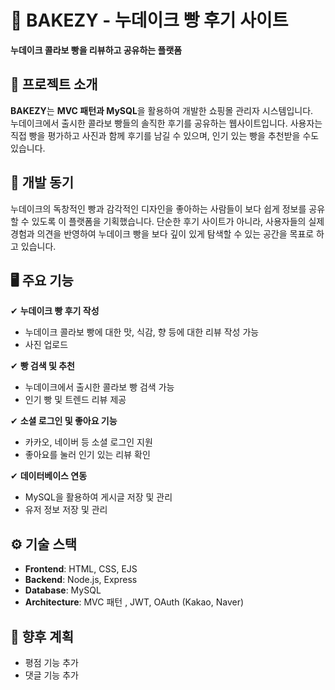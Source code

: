 # 🥐 BAKEZY - 누데이크 빵 후기 사이트

**누데이크 콜라보 빵을 리뷰하고 공유하는 플랫폼**  

## 🚀 프로젝트 소개  
**BAKEZY**는 **MVC 패턴과 MySQL**을 활용하여 개발한 쇼핑몰 관리자 시스템입니다.  
누데이크에서 출시한 콜라보 빵들의 솔직한 후기를 공유하는 웹사이트입니다. 
사용자는 직접 빵을 평가하고 사진과 함께 후기를 남길 수 있으며, 인기 있는 빵을 추천받을 수도 있습니다.

## 🎯 개발 동기  
누데이크의 독창적인 빵과 감각적인 디자인을 좋아하는 사람들이 보다 쉽게 정보를 공유할 수 있도록 이 플랫폼을 기획했습니다. 
단순한 후기 사이트가 아니라, 사용자들의 실제 경험과 의견을 반영하여 누데이크 빵을 보다 깊이 있게 탐색할 수 있는 공간을 목표로 하고 있습니다.

## 🖥️ 주요 기능  
✔ **누데이크 빵 후기 작성**  
- 누데이크 콜라보 빵에 대한 맛, 식감, 향 등에 대한 리뷰 작성 가능
- 사진 업로드

✔ **빵 검색 및 추천**  
- 누데이크에서 출시한 콜라보 빵 검색 가능
- 인기 빵 및 트렌드 리뷰 제공 

✔ **소셜 로그인 및 좋아요 기능**  
- 카카오, 네이버 등 소셜 로그인 지원
- 좋아요를 눌러 인기 있는 리뷰 확인

✔ **데이터베이스 연동**  
- MySQL을 활용하여 게시글 저장 및 관리  
- 유저 정보 저장 및 관리

## ⚙️ 기술 스택  
- **Frontend**: HTML, CSS, EJS  
- **Backend**: Node.js, Express  
- **Database**: MySQL  
- **Architecture**: MVC 패턴 , JWT, OAuth (Kakao, Naver) 

## 📌 향후 계획  
- 평점 기능 추가  
- 댓글 기능 추가  


